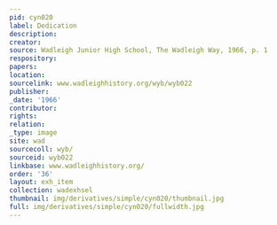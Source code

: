```yaml
---
pid: cyn020
label: Dedication
description:
creator:
source: Wadleigh Junior High School, The Wadleigh Way, 1966, p. 1
respository:
papers:
location:
sourcelink: www.wadleighhistory.org/wyb/wyb022
publisher:
_date: '1966'
contributor:
rights:
relation:
_type: image
site: wad
sourcecoll: wyb/
sourceid: wyb022
linkbase: www.wadleighhistory.org/
order: '36'
layout: exh_item
collection: wadexhsel
thumbnail: img/derivatives/simple/cyn020/thumbnail.jpg
full: img/derivatives/simple/cyn020/fullwidth.jpg
---
```

